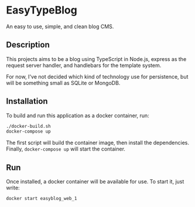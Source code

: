 # EasyTypeBlog
An easy to use, simple, and clean blog CMS.

## Description
This projects aims to be a blog using TypeScript in Node.js, express as the request server handler,
and handlebars for the template system.

For now, I've not decided which kind of technology use for persistence, but will be something small as SQLite or MongoDB.

## Installation
To build and run this application as a docker container, run:
```sh
./docker-build.sh
docker-compose up
```
The first script will build the container image, then install the dependencies. Finally, `docker-compose up` will start the container.

## Run
Once installed, a docker container will be available for use.
To start it, just write:
```
docker start easyblog_web_1
```
